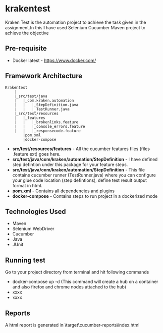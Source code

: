# krakentest
Kraken Test is the automation project to achieve the task given in the assignment.In this I have used Selenium Cucumber Maven project to achieve the objective

Pre-requisite
--------------
* Docker latest - https://www.docker.com/

Framework Architecture
--------------
	Krakentest
		|
		|_src/test/java
		|	|_com.kraken.automation
		|	|	|_StepDefinition.java
		|	|	|_TestRunner.java
		|_src/test/resources
		|	|_features
		|	|	|_brokenlinks.feature
		|	|	|_console_errors.feature
   		|	|	|_responsecode.feature
    		|pom.xml
    		|docker-compose
    

* **src/test/resources/features** - All the cucumber features files (files .feature ext) goes here.
* **src/test/java/com/kraken/automation/StepDefinition** - I have defined step defintion under this package for your feature steps.
* **src/test/java/com/kraken/automation/StepDefinition** - This file contains cucumber runner (TestRunner.java) where you can configure your glue code location (step defintions), define test result output format in html. 
* **pom.xml** - Contains all dependencies and plugins
* **docker-compose** - Contains steps to run project in a dockerized mode

Technologies Used
-----------------
* Maven
* Selenium WebDriver
* Cucumber
* Java
* JUnit

Running test
--------------

Go to your project directory from terminal and hit following commands
* docker-compose up -d (This command will create a hub on a container and also firefox and chrome nodes attached to the hub)
* xxxx
* xxxx

Reports
--------------

A html report is generated in \target\cucumber-reports\index.html

